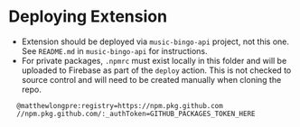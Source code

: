 # Deploying Extension

- Extension should be deployed via `music-bingo-api` project, not this one. See `README.md` in `music-bingo-api` for instructions.
- For private packages, `.npmrc` must exist locally in this folder and will be uploaded to Firebase as part of the `deploy` action. This is not checked to source control and will need to be created manually when cloning the repo.

```
  @matthewlongpre:registry=https://npm.pkg.github.com
  //npm.pkg.github.com/:_authToken=GITHUB_PACKAGES_TOKEN_HERE
```